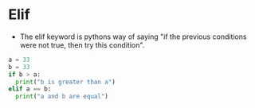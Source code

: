 # Elif

- The elif keyword is pythons way of saying "if the previous conditions were not true, then try this condition".


```py
a = 33
b = 33
if b > a:
  print("b is greater than a")
elif a == b:
  print("a and b are equal")
  ```